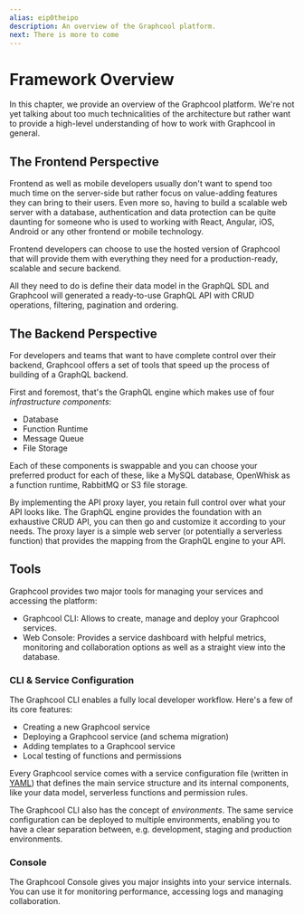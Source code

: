 ```yaml
---
alias: eip0theipo 
description: An overview of the Graphcool platform.
next: There is more to come
---
```


# Framework Overview

In this chapter, we provide an overview of the Graphcool platform. We're not yet talking about too much technicalities of the architecture but rather want to provide a high-level understanding of how to work with Graphcool in general.

## The Frontend Perspective

Frontend as well as mobile developers usually don't want to spend too much time on the server-side but rather focus on value-adding features they can bring to their users. Even more so, having to build a scalable web server with a database, authentication and data protection can be quite daunting for someone who is used to working with React, Angular, iOS, Android or any other frontend or mobile technology.

Frontend developers can choose to use the hosted version of Graphcool that will provide them with everything they need for a production-ready, scalable and secure backend.

All they need to do is define their data model in the GraphQL SDL and Graphcool will generated a ready-to-use GraphQL API with CRUD operations, filtering, pagination and ordering. 

## The Backend Perspective

For developers and teams that want to have complete control over their backend, Graphcool offers a set of tools that speed up the process of building of a GraphQL backend.

First and foremost, that's the GraphQL engine which makes use of four _infrastructure components_:

- Database
- Function Runtime
- Message Queue
- File Storage

Each of these components is swappable and you can choose your preferred product for each of these, like a MySQL database, OpenWhisk as a function runtime, RabbitMQ or S3 file storage.

By implementing the API proxy layer, you retain full control over what your API looks like. The GraphQL engine provides the foundation with an exhaustive CRUD API, you can then go and customize it according to your needs. The proxy layer is a simple web server (or potentially a serverless function) that provides the mapping from the GraphQL engine to your API.  


## Tools 

Graphcool provides two major tools for managing your services and accessing the platform:

- Graphcool CLI: Allows to create, manage and deploy your Graphcool services.
- Web Console: Provides a service dashboard with helpful metrics, monitoring and collaboration options as well as a straight view into the database.

### CLI & Service Configuration

The Graphcool CLI enables a fully local developer workflow. Here's a few of its core features:

- Creating a new Graphcool service
- Deploying a Graphcool service (and schema migration)
- Adding templates to a Graphcool service
- Local testing of functions and permissions

Every Graphcool service comes with a service configuration file (written in [YAML](https://en.wikipedia.org/wiki/YAML)) that defines the main service structure and its internal components, like your data model, serverless functions and permission rules.

The Graphcool CLI also has the concept of _environments_. The same service configuration can be deployed to multiple environments, enabling you to have a clear separation between, e.g. development, staging and production environments.

### Console

The Graphcool Console gives you major insights into your service internals. You can use it for monitoring performance, accessing logs and managing collaboration. 









